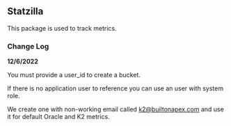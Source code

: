 
## Statzilla

This package is used to track metrics.

### Change Log

**12/6/2022**

You must provide a user_id to create a bucket.

If there is no application user to reference you can use an user with system role.

We create one with non-working email called k2@builtonapex.com and use it for default Oracle and K2 metrics.


